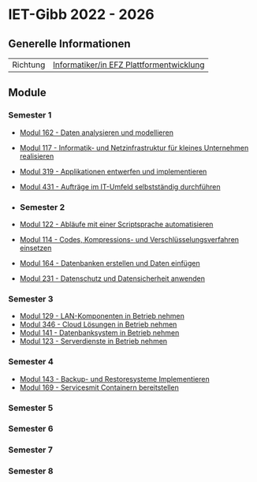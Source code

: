 # IET-Gibb 2022 - 2026
## Generelle Informationen

|   |  |
|---|---|
| Richtung | [Informatiker/in EFZ Plattformentwicklung](https://www.ict-berufsbildung.ch/grundbildung/ict-lehren/informatiker-in-efz) |

## Module

### Semester 1
- [Modul 162 - Daten analysieren und modellieren](modul_162)
- [Modul 117 - Informatik- und Netzinfrastruktur für kleines Unternehmen realisieren](modul_117)
- [Modul 319 - Applikationen entwerfen und implementieren](modul_319)
- [Modul 431 - Aufträge im IT-Umfeld selbstständig durchführen](modul_431)

- ### Semester 2

- [Modul 122 - Abläufe mit einer Scriptsprache automatisieren](modul_104)
- [Modul 114 - Codes, Kompressions- und Verschlüsselungsverfahren einsetzen](modul_114)
- [Modul 164 - Datenbanken erstellen und Daten einfügen](modul_164)
- [Modul 231 - Datenschutz und Datensicherheit anwenden](modul_231)

### Semester 3


- [Modul 129 - LAN-Komponenten in Betrieb nehmen](Modul_129)
- [Modul 346 - Cloud Lösungen in Betrieb nehmen](modul_346)
- [Modul 141 - Datenbanksystem in Betrieb nehmen](modul_141)
- [Modul 123 - Serverdienste in Betrieb nehmen](modul_123)

### Semester 4

- [Modul 143 - Backup- und Restoresysteme Implementieren](modul_151)
- [Modul 169 - Servicesmit Containern bereitstellen](modul_169)

### Semester 5
### Semester 6
### Semester 7
### Semester 8
